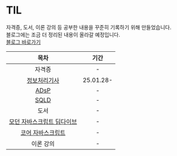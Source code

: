 # TIL

자격증, 도서, 이론 강의 등 공부한 내용을 꾸준히 기록하기 위해 만들었습니다.
<br>
블로그에는 조금 더 정리된 내용이 올라갈 예정입니다.
<br>
[블로그 바로가기](https://let-d0-study.tistory.com/)

|              목차              |   기간    |
| :----------------------------: | :-------: |
|             자격증             |     -     |
|        [정보처리기사]()        | 25.01.28- |
|            [ADsP]()            |     -     |
|            [SQLD]()            |     -     |
|              도서              |     -     |
| [모던 자바스크립트 딥다이브]() |     -     |
|     [코어 자바스크립트]()      |     -     |
|           이론 강의            |     -     |
